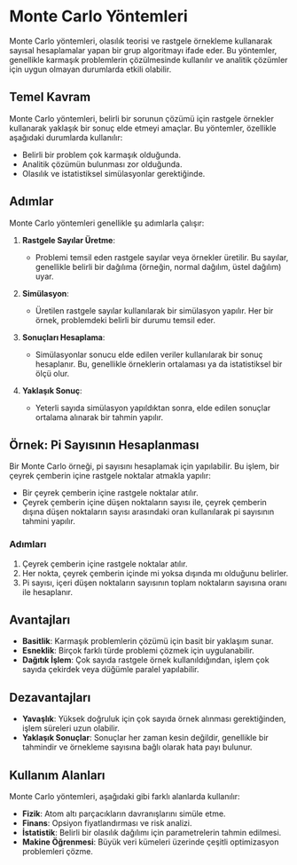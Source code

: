 # Monte Carlo Yöntemleri

Monte Carlo yöntemleri, olasılık teorisi ve rastgele örnekleme kullanarak sayısal hesaplamalar yapan bir grup algoritmayı ifade eder. Bu yöntemler, genellikle karmaşık problemlerin çözülmesinde kullanılır ve analitik çözümler için uygun olmayan durumlarda etkili olabilir.

## Temel Kavram

Monte Carlo yöntemleri, belirli bir sorunun çözümü için rastgele örnekler kullanarak yaklaşık bir sonuç elde etmeyi amaçlar. Bu yöntemler, özellikle aşağıdaki durumlarda kullanılır:

- Belirli bir problem çok karmaşık olduğunda.
- Analitik çözümün bulunması zor olduğunda.
- Olasılık ve istatistiksel simülasyonlar gerektiğinde.

## Adımlar

Monte Carlo yöntemleri genellikle şu adımlarla çalışır:

1. **Rastgele Sayılar Üretme**:
   - Problemi temsil eden rastgele sayılar veya örnekler üretilir. Bu sayılar, genellikle belirli bir dağılıma (örneğin, normal dağılım, üstel dağılım) uyar.

2. **Simülasyon**:
   - Üretilen rastgele sayılar kullanılarak bir simülasyon yapılır. Her bir örnek, problemdeki belirli bir durumu temsil eder.

3. **Sonuçları Hesaplama**:
   - Simülasyonlar sonucu elde edilen veriler kullanılarak bir sonuç hesaplanır. Bu, genellikle örneklerin ortalaması ya da istatistiksel bir ölçü olur.

4. **Yaklaşık Sonuç**:
   - Yeterli sayıda simülasyon yapıldıktan sonra, elde edilen sonuçlar ortalama alınarak bir tahmin yapılır.

## Örnek: Pi Sayısının Hesaplanması

Bir Monte Carlo örneği, pi sayısını hesaplamak için yapılabilir. Bu işlem, bir çeyrek çemberin içine rastgele noktalar atmakla yapılır:

- Bir çeyrek çemberin içine rastgele noktalar atılır.
- Çeyrek çemberin içine düşen noktaların sayısı ile, çeyrek çemberin dışına düşen noktaların sayısı arasındaki oran kullanılarak pi sayısının tahmini yapılır.

### Adımları

1. Çeyrek çemberin içine rastgele noktalar atılır.
2. Her nokta, çeyrek çemberin içinde mi yoksa dışında mı olduğunu belirler.
3. Pi sayısı, içeri düşen noktaların sayısının toplam noktaların sayısına oranı ile hesaplanır.

## Avantajları

- **Basitlik**: Karmaşık problemlerin çözümü için basit bir yaklaşım sunar.
- **Esneklik**: Birçok farklı türde problemi çözmek için uygulanabilir.
- **Dağıtık İşlem**: Çok sayıda rastgele örnek kullanıldığından, işlem çok sayıda çekirdek veya düğümle paralel yapılabilir.

## Dezavantajları

- **Yavaşlık**: Yüksek doğruluk için çok sayıda örnek alınması gerektiğinden, işlem süreleri uzun olabilir.
- **Yaklaşık Sonuçlar**: Sonuçlar her zaman kesin değildir, genellikle bir tahmindir ve örnekleme sayısına bağlı olarak hata payı bulunur.

## Kullanım Alanları

Monte Carlo yöntemleri, aşağıdaki gibi farklı alanlarda kullanılır:

- **Fizik**: Atom altı parçacıkların davranışlarını simüle etme.
- **Finans**: Opsiyon fiyatlandırması ve risk analizi.
- **İstatistik**: Belirli bir olasılık dağılımı için parametrelerin tahmin edilmesi.
- **Makine Öğrenmesi**: Büyük veri kümeleri üzerinde çeşitli optimizasyon problemleri çözme.
